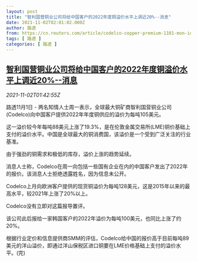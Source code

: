 ```yaml
---
layout: post
title: "智利国营铜业公司将给中国客户的2022年度铜溢价水平上调近20%--消息"
date: 2021-11-02T02:01:02.000Z
author: 路透
from: https://cn.reuters.com/article/codelco-copper-premium-1101-mon-idCNKBS2HN048
tags: [ 路透 ]
categories: [ 路透 ]
---
```

<!--1635818462000-->
[智利国营铜业公司将给中国客户的2022年度铜溢价水平上调近20%--消息](https://cn.reuters.com/article/codelco-copper-premium-1101-mon-idCNKBS2HN048)
------

<div>
<div><i>2021-11-02T01:42:55Z</i></div><p>路透11月1日 - 两名知情人士周一表示，全球最大铜矿商智利国营铜业公司(Codelco)向中国客户提供2022年年度铜供应的溢价为每吨105美元。</p><p>这一溢价较今年每吨88美元上涨了19.3%，是在伦敦金属交易所(LME)铜价基础上支付的溢价水平。中国是全球最大的铜消费国，该溢价是一个受到广泛关注的行业基准。</p><p>由于强劲的铜需求和极低的库存，溢价上涨的趋势延续。</p><p>消息人士称，Codelco在周一向包括一些国有企业在内的中国客户发出了2022年的报价。该消息人士拒绝透露姓名，因为信息未公开。</p><p>Codelco上月向欧洲客户提供的现货铜溢价为每吨128美元，这是2015年以来的最高水平，较2021年上涨了20%以上。</p><p>Codelco没有立即对这篇报导置评。</p><p>该公司此后报给一家韩国客户的2022年溢价为每吨100美元，也同比上涨了约20%。</p><p>根据行业定价和信息提供商SMM的评估，Codelco给中国的报价高于目前每吨89美元的洋山溢价，即通过洋山保税区进口铜要在LME价格基础上支付的溢价水平。(完)</p>
</div>
